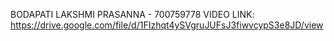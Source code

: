 BODAPATI LAKSHMI PRASANNA - 700759778
VIDEO LINK: https://drive.google.com/file/d/1FIzhqt4ySVgruJUFsJ3fiwvcypS3e8JD/view
